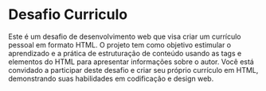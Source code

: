 # Desafio Curriculo
 Este é um desafio de desenvolvimento web que visa criar um currículo pessoal em formato HTML. O projeto tem como objetivo estimular o aprendizado e a prática de estruturação de conteúdo usando as tags e elementos do HTML para apresentar informações sobre o autor. Você está convidado a participar deste desafio e criar seu próprio currículo em HTML, demonstrando suas habilidades em codificação e design web.
